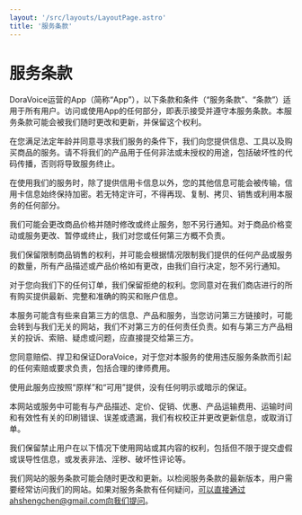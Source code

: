 ```yaml
---
layout: '/src/layouts/LayoutPage.astro'
title: '服务条款'
---
```

# 服务条款
DoraVoice运营的App（简称“App”），以下条款和条件（“服务条款”、“条款”）适用于所有用户。访问或使用App的任何部分，即表示接受并遵守本服务条款。本服务条款可能会被我们随时更改和更新，并保留这个权利。	

在您满足法定年龄并同意寻求我们服务的条件下，我们向您提供信息、工具以及购买商品的服务。请不将我们的产品用于任何非法或未授权的用途，包括破坏性的代码传播，否则将导致服务终止。	

在使用我们的服务时，除了提供信用卡信息以外，您的其他信息可能会被传输，信用卡信息始终保持加密。若无特定许可，不得再现、复制、拷贝、销售或利用本服务的任何部分。	

我们可能会更改商品价格并随时修改或终止服务，恕不另行通知。对于商品价格变动或服务更改、暂停或终止，我们对您或任何第三方概不负责。	

我们保留限制商品销售的权利，并可能会根据情况限制我们提供的任何产品或服务的数量，所有产品描述或产品价格如有更改，由我们自行决定，恕不另行通知。	

对于您向我们下的任何订单，我们保留拒绝的权利。您同意对在我们商店进行的所有购买提供最新、完整和准确的购买和账户信息。	

本服务可能含有些来自第三方的信息、产品和服务，当您访问第三方链接时，可能会转到与我们无关的网站，我们不对第三方的任何责任负责。如有与第三方产品相关的投诉、索赔、疑虑或问题，应直接提交给第三方。	

您同意赔偿、捍卫和保证DoraVoice，对于您对本服务的使用违反服务条款而引起的任何索赔或要求负责，包括合理的律师费用。	

使用此服务应按照“原样”和“可用”提供，没有任何明示或暗示的保证。	

本网站或服务中可能有与产品描述、定价、促销、优惠、产品运输费用、运输时间和有效性有关的印刷错误、误差或遗漏，我们有权校正并更改更新信息，或取消订单。	

我们保留禁止用户在以下情况下使用网站或其内容的权利，包括但不限于提交虚假或误导性信息，或发表非法、淫秽、破坏性评论等。	

我们网站的服务条款可能会随时更改和更新。以检阅服务条款的最新版本，用户需要经常访问我们的网站。如果对服务条款有任何疑问，可以直接通过ahshengchen@gmail.com向我们提问。
